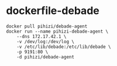 dockerfile-debade
=================

    docker pull pihizi/debade-agent
    docker run --name pihizi-debade-agent \
        --dns 172.17.42.1 \
        -v /dev/log:/dev/log \
        -v /etc/lib/debade:/etc/lib/debade \
        -p 9191:80 \
        -d pihizi/debade-agent
